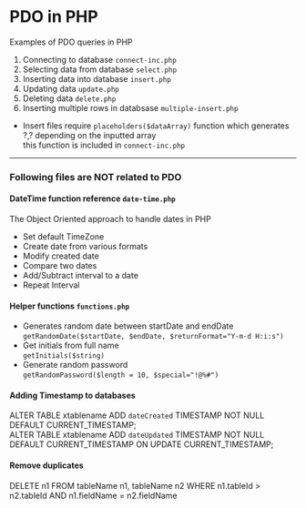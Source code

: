 # PDO in PHP

Examples of PDO queries in PHP
 1. Connecting to database `connect-inc.php`
 2. Selecting data from database `select.php`
 3. Inserting data into database `insert.php`
 4. Updating data `update.php` 
 5. Deleting data `delete.php`
 6. Inserting multiple rows in databsase `multiple-insert.php`

* Insert files require `placeholders($dataArray)` function which generates ?,? depending on the inputted array<br>
this function is included in `connect-inc.php`

------
### Following files are NOT related to PDO 

#### DateTime function reference `date-time.php`
The Object Oriented approach to handle dates in PHP
 * Set default TimeZone
 * Create date from various formats
 * Modify created date 
 * Compare two dates
 * Add/Subtract interval to a date
 * Repeat Interval

#### Helper functions `functions.php`
 * Generates random date between startDate and endDate <br> `getRandomDate($startDate, $endDate, $returnFormat="Y-m-d H:i:s")`
 * Get initials from full name <br> `getInitials($string)`  
 * Generate random password <br> `getRandomPassword($length = 10, $special="!@%#")` 
 
#### Adding Timestamp to databases
ALTER TABLE xtablename ADD `dateCreated` TIMESTAMP NOT NULL DEFAULT CURRENT_TIMESTAMP; <br>
ALTER TABLE xtablename ADD `dateUpdated` TIMESTAMP NOT NULL DEFAULT CURRENT_TIMESTAMP ON UPDATE CURRENT_TIMESTAMP;


#### Remove duplicates
DELETE n1 FROM tableName n1, tableName n2 WHERE n1.tableId > n2.tableId AND n1.fieldName = n2.fieldName
